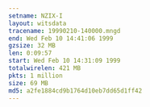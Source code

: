 ```yaml
---
setname: NZIX-I
layout: witsdata
tracename: 19990210-140000.mngd
end: Wed Feb 10 14:41:06 1999
gzsize: 32 MB
len: 0:09:57
start: Wed Feb 10 14:31:09 1999
totalwirelen: 421 MB
pkts: 1 million
size: 69 MB
md5: a2fe1884cd9b1764d10eb7dd65d1ff42
---
```

